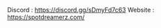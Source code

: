 Discord : https://discord.gg/sDmyFd7c63
Website : https://spotdreamerz.com/
<!---
arjunnk22/arjunnk22 is a ✨ special ✨ repository because its `README.md` (this file) appears on your GitHub profile.
You can click the Preview link to take a look at your changes.
--->
